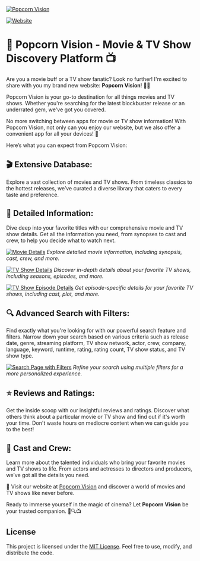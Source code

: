 [![Popcorn Vision](https://fachryafrz.vercel.app/projects/popcorn-vision/home.png)](https://popcornvision.vercel.app)

[![Website](https://img.shields.io/badge/Popcorn%20Vision-Discover%20your%20favorite%20film%20now!-blue)](https://popcornvision.vercel.app)

# 🎥 Popcorn Vision - Movie & TV Show Discovery Platform 📺

Are you a movie buff or a TV show fanatic? Look no further! I'm excited to share with you my brand new website: **Popcorn Vision**! 🍿🌟

Popcorn Vision is your go-to destination for all things movies and TV shows. Whether you're searching for the latest blockbuster release or an underrated gem, we've got you covered.

No more switching between apps for movie or TV show information! With Popcorn Vision, not only can you enjoy our website, but we also offer a convenient app for all your devices! 📱

Here’s what you can expect from Popcorn Vision:

## 🎬 Extensive Database:

Explore a vast collection of movies and TV shows. From timeless classics to the hottest releases, we’ve curated a diverse library that caters to every taste and preference.

## 📝 Detailed Information:

Dive deep into your favorite titles with our comprehensive movie and TV show details. Get all the information you need, from synopses to cast and crew, to help you decide what to watch next.

[![Movie Details](https://fachryafrz.vercel.app/projects/popcorn-vision/movie-details.png)](https://popcornvision.vercel.app)
_Explore detailed movie information, including synopsis, cast, crew, and more._

[![TV Show Details](https://fachryafrz.vercel.app/projects/popcorn-vision/tv-shows-details.png)](https://popcornvision.vercel.app)
_Discover in-depth details about your favorite TV shows, including seasons, episodes, and more._

[![TV Show Episode Details](https://fachryafrz.vercel.app/projects/popcorn-vision/tv-shows-episode-details.png)](https://popcornvision.vercel.app)
_Get episode-specific details for your favorite TV shows, including cast, plot, and more._

## 🔍 Advanced Search with Filters:

Find exactly what you're looking for with our powerful search feature and filters. Narrow down your search based on various criteria such as release date, genre, streaming platform, TV show network, actor, crew, company, language, keyword, runtime, rating, rating count, TV show status, and TV show type.

[![Search Page with Filters](https://fachryafrz.vercel.app/projects/popcorn-vision/search.png)](https://popcornvision.vercel.app)
_Refine your search using multiple filters for a more personalized experience._

## ⭐️ Reviews and Ratings:

Get the inside scoop with our insightful reviews and ratings. Discover what others think about a particular movie or TV show and find out if it's worth your time. Don't waste hours on mediocre content when we can guide you to the best!

## 👥 Cast and Crew:

Learn more about the talented individuals who bring your favorite movies and TV shows to life. From actors and actresses to directors and producers, we’ve got all the details you need.

🎉 Visit our website at [Popcorn Vision](https://popcornvision.vercel.app) and discover a world of movies and TV shows like never before.

Ready to immerse yourself in the magic of cinema? Let **Popcorn Vision** be your trusted companion. 🍿🔍📺

## License

This project is licensed under the [MIT License](LICENSE.md). Feel free to use, modify, and distribute the code.

